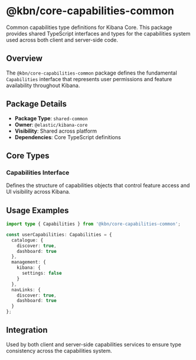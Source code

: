 # @kbn/core-capabilities-common

Common capabilities type definitions for Kibana Core. This package provides shared TypeScript interfaces and types for the capabilities system used across both client and server-side code.

## Overview

The `@kbn/core-capabilities-common` package defines the fundamental `Capabilities` interface that represents user permissions and feature availability throughout Kibana.

## Package Details

- **Package Type**: `shared-common`
- **Owner**: `@elastic/kibana-core`
- **Visibility**: Shared across platform
- **Dependencies**: Core TypeScript definitions

## Core Types

### Capabilities Interface
Defines the structure of capabilities objects that control feature access and UI visibility across Kibana.

## Usage Examples

```typescript
import type { Capabilities } from '@kbn/core-capabilities-common';

const userCapabilities: Capabilities = {
  catalogue: {
    discover: true,
    dashboard: true
  },
  management: {
    kibana: {
      settings: false
    }
  },
  navLinks: {
    discover: true,
    dashboard: true
  }
};
```

## Integration

Used by both client and server-side capabilities services to ensure type consistency across the capabilities system.
